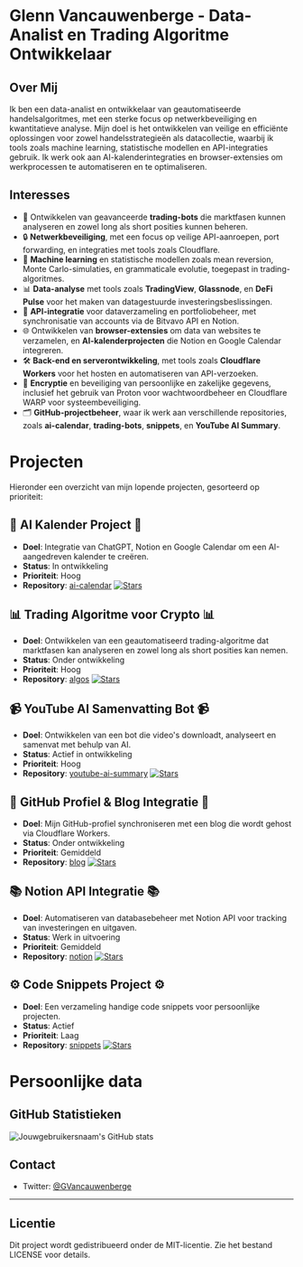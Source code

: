 # Glenn Vancauwenberge - Data-Analist en Trading Algoritme Ontwikkelaar

## Over Mij
Ik ben een data-analist en ontwikkelaar van geautomatiseerde handelsalgoritmes, met een sterke focus op netwerkbeveiliging en kwantitatieve analyse. Mijn doel is het ontwikkelen van veilige en efficiënte oplossingen voor zowel handelsstrategieën als datacollectie, waarbij ik tools zoals machine learning, statistische modellen en API-integraties gebruik. Ik werk ook aan AI-kalenderintegraties en browser-extensies om werkprocessen te automatiseren en te optimaliseren.

## Interesses
- 🤖 Ontwikkelen van geavanceerde **trading-bots** die marktfasen kunnen analyseren en zowel long als short posities kunnen beheren.
- 🔒 **Netwerkbeveiliging**, met een focus op veilige API-aanroepen, port forwarding, en integraties met tools zoals Cloudflare.
- 🧠 **Machine learning** en statistische modellen zoals mean reversion, Monte Carlo-simulaties, en grammaticale evolutie, toegepast in trading-algoritmes.
- 📊 **Data-analyse** met tools zoals **TradingView**, **Glassnode**, en **DeFi Pulse** voor het maken van datagestuurde investeringsbeslissingen.
- 🔗 **API-integratie** voor dataverzameling en portfoliobeheer, met synchronisatie van accounts via de Bitvavo API en Notion.
- 🌐 Ontwikkelen van **browser-extensies** om data van websites te verzamelen, en **AI-kalenderprojecten** die Notion en Google Calendar integreren.
- 🛠️ **Back-end en serverontwikkeling**, met tools zoals **Cloudflare Workers** voor het hosten en automatiseren van API-verzoeken.
- 🔐 **Encryptie** en beveiliging van persoonlijke en zakelijke gegevens, inclusief het gebruik van Proton voor wachtwoordbeheer en Cloudflare WARP voor systeembeveiliging.
- 🗂️ **GitHub-projectbeheer**, waar ik werk aan verschillende repositories, zoals **ai-calendar**, **trading-bots**, **snippets**, en **YouTube AI Summary**.

# Projecten
Hieronder een overzicht van mijn lopende projecten, gesorteerd op prioriteit:

## 📅 AI Kalender Project 📅
- **Doel**: Integratie van ChatGPT, Notion en Google Calendar om een AI-aangedreven kalender te creëren.  
- **Status**: In ontwikkeling  
- **Prioriteit**: Hoog  
- **Repository**: [ai-calendar](https://github.com/dr-griezel/ai-calendar)
[![Stars](https://img.shields.io/github/stars/dr-griezel/ai-calendar.svg?style=social&label=Star)](https://github.com/dr-griezel/ai-calendar)

## 📊 Trading Algoritme voor Crypto 📊
- **Doel**: Ontwikkelen van een geautomatiseerd trading-algoritme dat marktfasen kan analyseren en zowel long als short posities kan nemen.  
- **Status**: Onder ontwikkeling  
- **Prioriteit**: Hoog  
- **Repository**: [algos](https://github.com/dr-griezel/algos)
[![Stars](https://img.shields.io/github/stars/dr-griezel/algos.svg?style=social&label=Star)](https://github.com/dr-griezel/algos)

## 📹 YouTube AI Samenvatting Bot 📹
- **Doel**: Ontwikkelen van een bot die video's downloadt, analyseert en samenvat met behulp van AI.  
- **Status**: Actief in ontwikkeling  
- **Prioriteit**: Hoog  
- **Repository**: [youtube-ai-summary](https://github.com/dr-griezel/youtube-ai-summary)
[![Stars](https://img.shields.io/github/stars/dr-griezel/youtube-ai-summary.svg?style=social&label=Star)](https://github.com/dr-griezel/youtube-ai-summary)

## 📝 GitHub Profiel & Blog Integratie 📝
- **Doel**: Mijn GitHub-profiel synchroniseren met een blog die wordt gehost via Cloudflare Workers.  
- **Status**: Onder ontwikkeling  
- **Prioriteit**: Gemiddeld  
- **Repository**: [blog](https://github.com/dr-griezel/blog)
[![Stars](https://img.shields.io/github/stars/dr-griezel/blog.svg?style=social&label=Star)](https://github.com/dr-griezel/blog)

## 📚 Notion API Integratie 📚
- **Doel**: Automatiseren van databasebeheer met Notion API voor tracking van investeringen en uitgaven.  
- **Status**: Werk in uitvoering  
- **Prioriteit**: Gemiddeld  
- **Repository**: [notion](https://github.com/dr-griezel/notion-api)
[![Stars](https://img.shields.io/github/stars/dr-griezel/notion-api.svg?style=social&label=Star)](https://github.com/dr-griezel/notion-api)

## ⚙️ Code Snippets Project ⚙️
- **Doel**: Een verzameling handige code snippets voor persoonlijke projecten.  
- **Status**: Actief  
- **Prioriteit**: Laag  
- **Repository**: [snippets](https://github.com/dr-griezel/code-snippets)
[![Stars](https://img.shields.io/github/stars/dr-griezel/code-snippets.svg?style=social&label=Star)](https://github.com/dr-griezel/code-snippets)


# Persoonlijke data

## GitHub Statistieken
![Jouwgebruikersnaam's GitHub stats](https://github-readme-stats.vercel.app/api?username=DR-GRIEZEL&show_icons=true)

## Contact
- Twitter: [@GVancauwenberge](https://twitter.com/gvancauwenberge)

---
## Licentie
Dit project wordt gedistribueerd onder de MIT-licentie. Zie het bestand LICENSE voor details.
